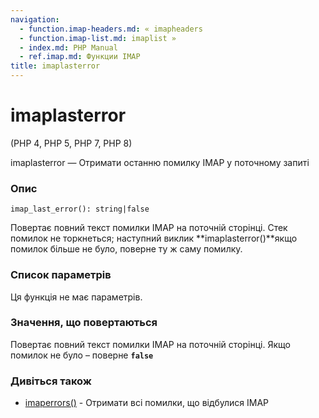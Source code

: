 ```yaml
---
navigation:
  - function.imap-headers.md: « imapheaders
  - function.imap-list.md: imaplist »
  - index.md: PHP Manual
  - ref.imap.md: Функции IMAP
title: imaplasterror
---
```

# imaplasterror

(PHP 4, PHP 5, PHP 7, PHP 8)

imaplasterror — Отримати останню помилку IMAP у поточному запиті

### Опис

```methodsynopsis
imap_last_error(): string|false
```

Повертає повний текст помилки IMAP на поточній сторінці. Стек помилок не торкнеться; наступний виклик \*\*imaplasterror()\*\*якщо помилок більше не було, поверне ту ж саму помилку.

### Список параметрів

Ця функція не має параметрів.

### Значення, що повертаються

Повертає повний текст помилки IMAP на поточній сторінці. Якщо помилок не було – поверне **`false`**

### Дивіться також

-   [imaperrors()](function.imap-errors.md) - Отримати всі помилки, що відбулися IMAP
